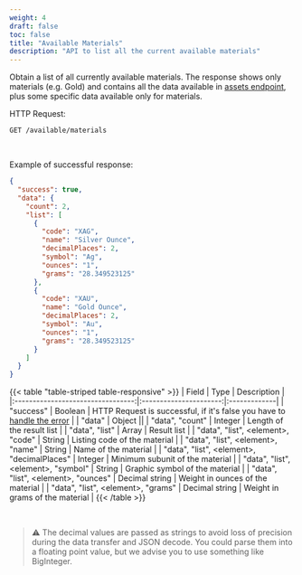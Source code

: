 ```yaml
---
weight: 4
draft: false
toc: false
title: "Available Materials"
description: "API to list all the current available materials"
---
```


Obtain a list of all currently available materials.
The response shows only materials (e.g. Gold) and contains all the data available in
[assets endpoint](/docs/live/availability/available/), plus some specific data available only for materials.

HTTP Request:
```
GET /available/materials
```

<br>

Example of successful response:
```json
{
  "success": true,
  "data": {
    "count": 2,
    "list": [
      {
        "code": "XAG",
        "name": "Silver Ounce",
        "decimalPlaces": 2,
        "symbol": "Ag",
        "ounces": "1",
        "grams": "28.349523125"
      },
      {
        "code": "XAU",
        "name": "Gold Ounce",
        "decimalPlaces": 2,
        "symbol": "Au",
        "ounces": "1",
        "grams": "28.349523125"
      }
    ]
  }
}
```

{{< table "table-striped table-responsive" >}}
|      Field                        |   Type                 |  Description |
|:---------------------------------:|:----------------------:|:-------------|
| "success"                         | Boolean                | HTTP Request is successful, if it's false you have to [handle the error](/docs/quickstart/errors/) |
| "data"                            | Object                 ||
| "data", "count"                   | Integer                | Length of the result list |
| "data", "list"                    | Array                  | Result list |
| "data", "list", \<element\>, "code" | String               | Listing code of the material |
| "data", "list", \<element\>, "name" | String               | Name of the material |
| "data", "list", \<element\>, "decimalPlaces" | Integer     | Minimum subunit of the material |
| "data", "list", \<element\>, "symbol" | String             | Graphic symbol of the material |
| "data", "list", \<element\>, "ounces" | Decimal string     | Weight in ounces of the material |
| "data", "list", \<element\>, "grams"  | Decimal string     | Weight in grams of the material |
{{< /table >}}

<br>

> ⚠️ The decimal values are passed as strings to avoid loss of precision during the data transfer and JSON decode.
> You could parse them into a floating point value, but we advise you to use something like BigInteger.
